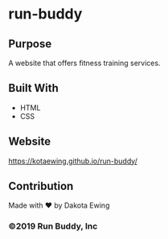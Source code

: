 # run-buddy

## Purpose
A website that offers fitness training services.

## Built With
* HTML
* CSS

## Website
https://kotaewing.github.io/run-buddy/

## Contribution
Made with ❤️ by Dakota Ewing

### ©️2019 Run Buddy, Inc
